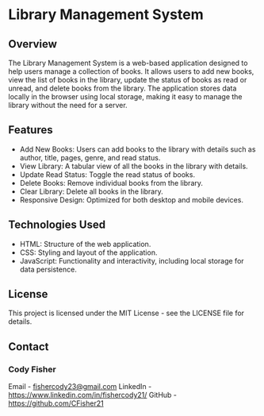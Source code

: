 # Library Management System


## Overview
The Library Management System is a web-based application designed to help users manage a collection of books. It allows users to add new books, view the list of books in the library, update the status of books as read or unread, and delete books from the library. The application stores data locally in the browser using local storage, making it easy to manage the library without the need for a server.

## Features
- Add New Books: Users can add books to the library with details such as author, title, pages, genre, and read status.
- View Library: A tabular view of all the books in the library with details.
- Update Read Status: Toggle the read status of books.
- Delete Books: Remove individual books from the library.
- Clear Library: Delete all books in the library.
- Responsive Design: Optimized for both desktop and mobile devices.

## Technologies Used
- HTML: Structure of the web application.
- CSS: Styling and layout of the application.
- JavaScript: Functionality and interactivity, including local storage for data persistence.

## License
This project is licensed under the MIT License - see the LICENSE file for details.

## Contact
### Cody Fisher

Email - fishercody23@gmail.com
LinkedIn - https://www.linkedin.com/in/fishercody21/
GitHub - https://github.com/CFisher21
